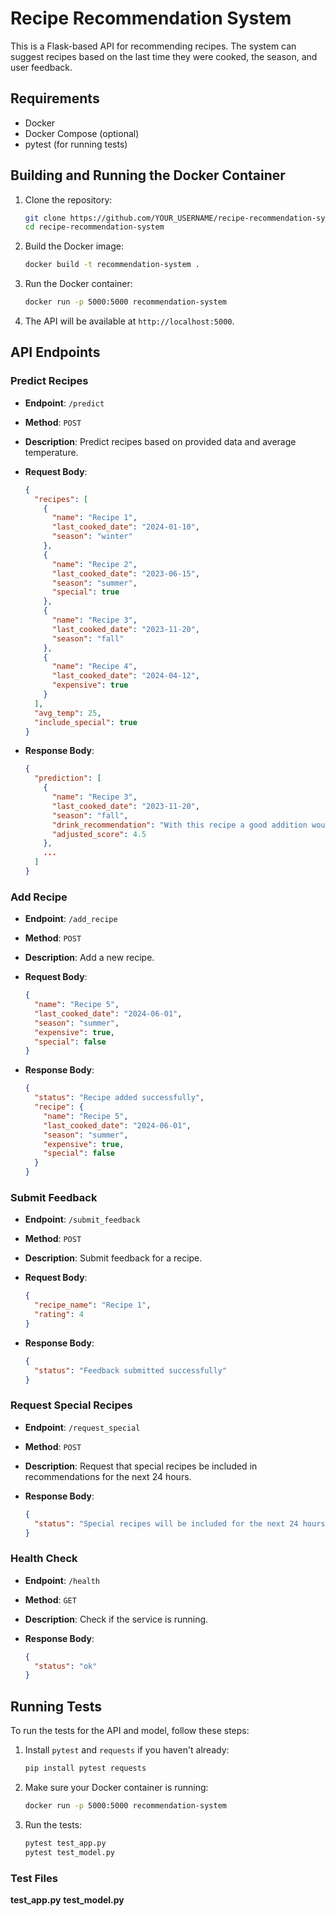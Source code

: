 # Recipe Recommendation System

This is a Flask-based API for recommending recipes. The system can suggest recipes based on the last time they were cooked, the season, and user feedback.

## Requirements

- Docker
- Docker Compose (optional)
- pytest (for running tests)

## Building and Running the Docker Container

1. Clone the repository:

    ```bash
    git clone https://github.com/YOUR_USERNAME/recipe-recommendation-system.git
    cd recipe-recommendation-system
    ```

2. Build the Docker image:

    ```bash
    docker build -t recommendation-system .
    ```

3. Run the Docker container:

    ```bash
    docker run -p 5000:5000 recommendation-system
    ```

4. The API will be available at `http://localhost:5000`.

## API Endpoints

### Predict Recipes

- **Endpoint**: `/predict`
- **Method**: `POST`
- **Description**: Predict recipes based on provided data and average temperature.

- **Request Body**:
    ```json
    {
      "recipes": [
        {
          "name": "Recipe 1",
          "last_cooked_date": "2024-01-10",
          "season": "winter"
        },
        {
          "name": "Recipe 2",
          "last_cooked_date": "2023-06-15",
          "season": "summer",
          "special": true
        },
        {
          "name": "Recipe 3",
          "last_cooked_date": "2023-11-20",
          "season": "fall"
        },
        {
          "name": "Recipe 4",
          "last_cooked_date": "2024-04-12",
          "expensive": true
        }
      ],
      "avg_temp": 25,
      "include_special": true
    }
    ```

- **Response Body**:
    ```json
    {
      "prediction": [
        {
          "name": "Recipe 3",
          "last_cooked_date": "2023-11-20",
          "season": "fall",
          "drink_recommendation": "With this recipe a good addition would be: a cold drink",
          "adjusted_score": 4.5
        },
        ...
      ]
    }
    ```

### Add Recipe

- **Endpoint**: `/add_recipe`
- **Method**: `POST`
- **Description**: Add a new recipe.

- **Request Body**:
    ```json
    {
      "name": "Recipe 5",
      "last_cooked_date": "2024-06-01",
      "season": "summer",
      "expensive": true,
      "special": false
    }
    ```

- **Response Body**:
    ```json
    {
      "status": "Recipe added successfully",
      "recipe": {
        "name": "Recipe 5",
        "last_cooked_date": "2024-06-01",
        "season": "summer",
        "expensive": true,
        "special": false
      }
    }
    ```

### Submit Feedback

- **Endpoint**: `/submit_feedback`
- **Method**: `POST`
- **Description**: Submit feedback for a recipe.

- **Request Body**:
    ```json
    {
      "recipe_name": "Recipe 1",
      "rating": 4
    }
    ```

- **Response Body**:
    ```json
    {
      "status": "Feedback submitted successfully"
    }
    ```

### Request Special Recipes

- **Endpoint**: `/request_special`
- **Method**: `POST`
- **Description**: Request that special recipes be included in recommendations for the next 24 hours.

- **Response Body**:
    ```json
    {
      "status": "Special recipes will be included for the next 24 hours"
    }
    ```

### Health Check

- **Endpoint**: `/health`
- **Method**: `GET`
- **Description**: Check if the service is running.

- **Response Body**:
    ```json
    {
      "status": "ok"
    }
    ```

## Running Tests

To run the tests for the API and model, follow these steps:

1. Install `pytest` and `requests` if you haven't already:

    ```bash
    pip install pytest requests
    ```

2. Make sure your Docker container is running:

    ```bash
    docker run -p 5000:5000 recommendation-system
    ```

3. Run the tests:

    ```bash
    pytest test_app.py
    pytest test_model.py
    ```

### Test Files

**test_app.py**
**test_model.py**
